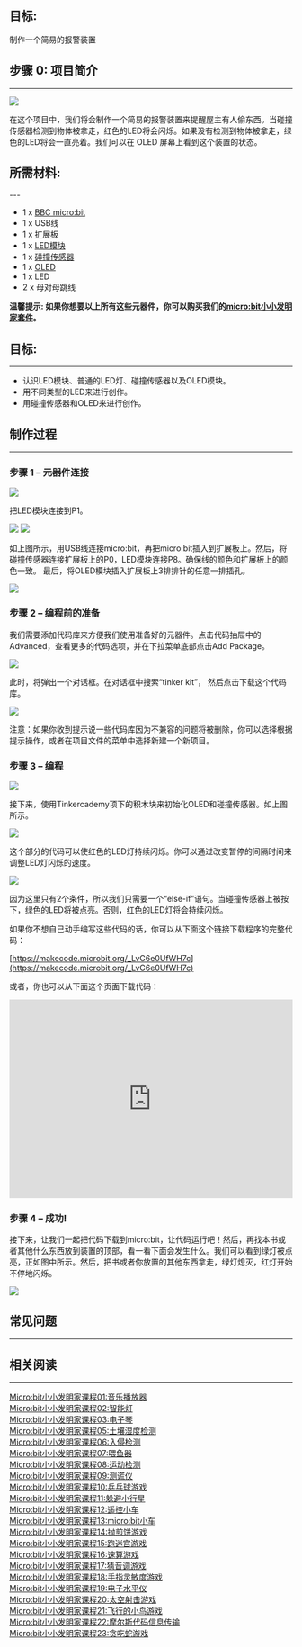 
## 目标: 
制作一个简易的报警装置


## 步骤 0: 项目简介  
---  

![](https://i.imgur.com/mNlJj4l.png)

在这个项目中，我们将会制作一个简易的报警装置来提醒屋主有人偷东西。当碰撞传感器检测到物体被拿走，红色的LED将会闪烁。如果没有检测到物体被拿走，绿色的LED将会一直亮着。我们可以在 OLED 屏幕上看到这个装置的状态。


## 所需材料:  
---  

- 1 x [BBC micro:bit](http://www.elecfreaks.com/estore/micro-bit-board.html)
- 1 x USB线
- 1 x [扩展板](http://www.elecfreaks.com/estore/elecfreaks-micro-bit-breakout-board.html)
- 1 x [LED模块](https://www.elecfreaks.com/estore/octopus-5mm-led-brick-obled-white.html)
- 1 x [碰撞传感器](https://www.elecfreaks.com/estore/octopus-crash-sensor-brick.html) 
- 1 x [OLED](https://www.elecfreaks.com/estore/iic-oled.html)
- 1 x LED
- 2 x 母对母跳线

**温馨提示: 如果你想要以上所有这些元器件，你可以购买我们的[micro:bit小小发明家套件](https://item.taobao.com/item.htm?spm=a230r.7195193.1997079397.9.z3IMPf&id=564707672256&abbucket=5)。**


## 目标:  
---

- 认识LED模块、普通的LED灯、碰撞传感器以及OLED模块。 
- 用不同类型的LED来进行创作。
- 用碰撞传感器和OLED来进行创作。


## 制作过程  
---

### 步骤 1 – 元器件连接  

![](https://i.imgur.com/208tSHD.jpg)

把LED模块连接到P1。

![](https://i.imgur.com/wGQpzcn.jpg)
![](https://i.imgur.com/9yVjSuC.jpg)

如上图所示，用USB线连接micro:bit，再把micro:bit插入到扩展板上。然后，将碰撞传感器连接扩展板上的P0，LED模块连接P8。确保线的颜色和扩展板上的颜色一致。
最后，将OLED模块插入扩展板上3排排针的任意一排插孔。

![](https://i.imgur.com/LQkLriL.jpg)

### 步骤 2 – 编程前的准备  
我们需要添加代码库来方便我们使用准备好的元器件。点击代码抽屉中的Advanced，查看更多的代码选项，并在下拉菜单底部点击Add Package。

![](https://i.imgur.com/W9LqWIQ.jpg)

此时，将弹出一个对话框。在对话框中搜索“tinker kit”， 然后点击下载这个代码库。

![](https://i.imgur.com/JjXJhoP.png)

注意：如果你收到提示说一些代码库因为不兼容的问题将被删除，你可以选择根据提示操作，或者在项目文件的菜单中选择新建一个新项目。


### 步骤 3 – 编程  

![](https://i.imgur.com/yVtxeb2.jpg)

接下来，使用Tinkercademy项下的积木块来初始化OLED和碰撞传感器。如上图所示。

![](https://i.imgur.com/z6Gzehg.jpg)

这个部分的代码可以使红色的LED灯持续闪烁。你可以通过改变暂停的间隔时间来调整LED灯闪烁的速度。

![](https://i.imgur.com/6avB2r8.jpg)

因为这里只有2个条件，所以我们只需要一个“else-if”语句。当碰撞传感器上被按下，绿色的LED将被点亮。否则，红色的LED灯将会持续闪烁。


如果你不想自己动手编写这些代码的话，你可以从下面这个链接下载程序的完整代码：

[https://makecode.microbit.org/_LvC6e0UfWH7c](https://makecode.microbit.org/_LvC6e0UfWH7c)

或者，你也可以从下面这个页面下载代码：

<div style="position:relative;height:0;padding-bottom:70%;overflow:hidden;"><iframe style="position:absolute;top:0;left:0;width:100%;height:100%;" src="https://makecode.microbit.org/#pub:_LvC6e0UfWH7c" frameborder="0" sandbox="allow-popups allow-forms allow-scripts allow-same-origin"></iframe></div>


### 步骤 4 – 成功!  

接下来，让我们一起把代码下载到micro:bit，让代码运行吧！然后，再找本书或者其他什么东西放到装置的顶部，看一看下面会发生什么。我们可以看到绿灯被点亮，正如图中所示。然后，把书或者你放置的其他东西拿走，绿灯熄灭，红灯开始不停地闪烁。

![](https://i.imgur.com/wpyHSOF.jpg)


## 常见问题
---


## 相关阅读  
---

[Micro:bit小小发明家课程01:音乐播放器](/Micro_bit_Tinker_Kit_Case_01_Music_Machine_CN/)                         
[Micro:bit小小发明家课程02:智能灯](/Micro_bit_Tinker_Kit_Case_02_Smart_Light_CN/)  
[Micro:bit小小发明家课程03:电子琴](/Micro_bit_Tinker_Kit_Case_03_Electro_Theremin_CN/)    
[Micro:bit小小发明家课程05:土壤湿度检测](/Micro_bit_Tinker_Kit_Case_05_Plant_Monitoring_Device_CN/)  
[Micro:bit小小发明家课程06:入侵检测](/Micro_bit_Tinker_Kit_Case_06_Intruder_Detection_CN/)  
[Micro:bit小小发明家课程07:喂鱼器](/Micro_bit_Tinker_Kit_Case_07_Fish_Feeder_CN/)  
[Micro:bit小小发明家课程08:运动检测](/Micro_bit_Tinker_Kit_Case_08_Motion_Detector_CN/)  
[Micro:bit小小发明家课程09:测谎仪](/Micro_bit_Tinker_Kit_Case_09_Lie_Detector_CN/)  
[Micro:bit小小发明家课程10:乒乓球游戏](/Micro_bit_Tinker_Kit_Case_10_PADDLEBALLSUPERSMASHEM_CN/)  
[Micro:bit小小发明家课程11:躲避小行星](/Micro_bit_Tinker_Kit_Case_11_Avoid_Asteroids_CN/)  
[Micro:bit小小发明家课程12:遥控小车](/Micro_bit_Tinker_Kit_Case_12_Remote_Control_Everything_CN/)  
[Micro:bit小小发明家课程13:micro:bit小车](/Micro_bit_Tinker_Kit_Case_13_Micro_Bit_Car_CN/)  
[Micro:bit小小发明家课程14:抛煎饼游戏](/Micro_bit_Tinker_Kit_Case_14_Flipping_Pancakes_CN/)  
[Micro:bit小小发明家课程15:跑迷宫游戏](/Micro_bit_Tinker_Kit_Case_15_Maze_Runner_CN/)  
[Micro:bit小小发明家课程16:速算游戏](/Micro_bit_Tinker_Kit_Case_16_QUICK_MATHS_CN/)  
[Micro:bit小小发明家课程17:猜音调游戏](/Micro_bit_Tinker_Kit_Case_17_Pitch_Perfect_CN/)  
[Micro:bit小小发明家课程18:手指灵敏度游戏](/Micro_bit_Tinker_Kit_Case_18_Finger_Dexterity_CN/)  
[Micro:bit小小发明家课程19:电子水平仪](/Micro_bit_Tinker_Kit_Case_19_Electric_Spirit_Level_CN/)  
[Micro:bit小小发明家课程20:太空射击游戏](/Micro_bit_Tinker_Kit_Case_20_Space_Shooter_CN/)  
[Micro:bit小小发明家课程21:飞行的小鸟游戏](/Micro_bit_Tinker_Kit_Case_21_Flappy_Bird_CN/)  
[Micro:bit小小发明家课程22:摩尔斯代码信息传输](/Micro_bit_Tinker_Kit_Case_22_Wire_Transmission_CN/)  
[Micro:bit小小发明家课程23:贪吃蛇游戏](/Micro_bit_Tinker_Kit_Case_23_Snake_Game_CN/)  
